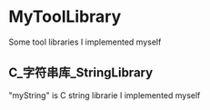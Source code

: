 # MyToolLibrary
Some tool libraries I implemented myself

## C_字符串库_StringLibrary
"myString" is C string librarie I implemented myself
